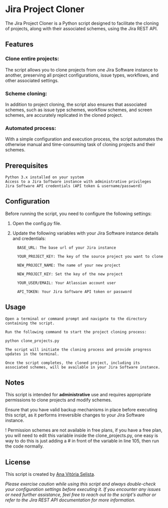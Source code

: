 # **Jira Project Cloner**

The Jira Project Cloner is a Python script designed to facilitate the cloning of projects, along with their associated schemes, using the Jira REST API.

## Features

### Clone entire projects: 
The script allows you to clone projects from one Jira Software instance to another, preserving all project configurations, issue types, workflows, and other associated settings.

### Scheme cloning: 
In addition to project cloning, the script also ensures that associated schemes, such as issue type schemes, workflow schemes, and screen schemes, are accurately replicated in the cloned project.

### Automated process: 
With a simple configuration and execution process, the script automates the otherwise manual and time-consuming task of cloning projects and their schemes.


## Prerequisites


    Python 3.x installed on your system
    Access to a Jira Software instance with administrative privileges
    Jira Software API credentials (API token & username/password)
    

## Configuration


Before running the script, you need to configure the following settings:

1. Open the config.py file.


2. Update the following variables with your Jira Software instance details and credentials:
        
         BASE_URL: The base url of your Jira instance
         
         YOUR_PROJECT_KEY: The key of the source project you want to clone
         
         NEW_PROJECT_NAME: The name of your new project
         
         NEW_PROJECT_KEY: Set the key of the new project

         YOUR_USER/EMAIL: Your Atlassian account user

         API_TOKEN: Your Jira Software API token or password

## Usage

    Open a terminal or command prompt and navigate to the directory containing the script.

    Run the following command to start the project cloning process:

    python clone_projects.py

    The script will initiate the cloning process and provide progress updates in the terminal.

    Once the script completes, the cloned project, including its associated schemes, will be available in your Jira Software instance.
    

## Notes

This script is intended for **administrative** use and requires appropriate permissions to clone projects and modify schemes.

Ensure that you have valid backup mechanisms in place before executing this script, as it performs irreversible changes to your Jira Software instance.

! Permission schemes are not available in free plans, if you have a free plan, you will need to edit this variable inside the clone_projects.py, one easy is way to do this is just adding a # in front of the variable in line 105, then run the code normally.


## License


This script is created by [Ana Vitória Selista](https://github.com/vitoriaselista).

*Please exercise caution while using this script and always double-check your configuration settings before executing it. If you encounter any issues or need further assistance, feel free to reach out to the script's author or refer to the Jira REST API documentation for more information.*
